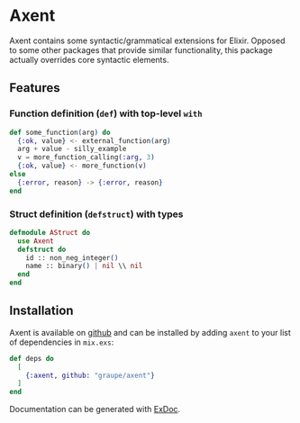 # Axent

Axent contains some syntactic/grammatical extensions for Elixir. Opposed to some other packages that provide similar functionality, this package actually overrides core syntactic elements.

## Features

### Function definition (`def`) with top-level `with`

```elixir
def some_function(arg) do
  {:ok, value} <- external_function(arg)
  arg + value - silly_example
  v = more_function_calling(:arg, 3)
  {:ok, value} <- more_function(v)
else
  {:error, reason} -> {:error, reason}
end
```

### Struct definition (`defstruct`) with types

```elixir
defmodule AStruct do
  use Axent
  defstruct do
    id :: non_neg_integer()
    name :: binary() | nil \\ nil
  end
end
```

## Installation

Axent is available on [github](https://github.com/graupe/axent) and can be installed
by adding `axent` to your list of dependencies in `mix.exs`:

```elixir
def deps do
  [
    {:axent, github: "graupe/axent"}
  ]
end
```

Documentation can be generated with [ExDoc](https://github.com/elixir-lang/ex_doc).
